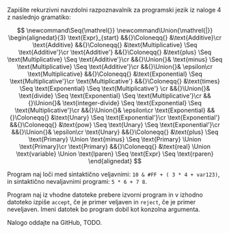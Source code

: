 Zapišite rekurzivni navzdolni razpoznavalnik za programski jezik iz naloge 4 z naslednjo gramatiko:

$$
\newcommand\Seq{\mathrel{}}
\newcommand\Union{\mathrel{|}}
\begin{alignedat}{3}
    \text{Expr}_{start} &&{}\Coloneqq{} &\text{Additive}\cr
    \text{Additive} &&{}\Coloneqq{} &\text{Multiplicative} \Seq \text{Additive'}\cr
    \text{Additive'} &&{}\Coloneqq{} &\text{plus} \Seq \text{Multiplicative} \Seq \text{Additive'}\cr
&&{}\Union{}& \text{minus} \Seq \text{Multiplicative} \Seq \text{Additive'}\cr
&&{}\Union{}& \epsilon\cr
    \text{Multiplicative} &&{}\Coloneqq{} &\text{Exponential} \Seq \text{Multiplicative'}\cr
    \text{Multiplicative'} &&{}\Coloneqq{} &\text{times} \Seq \text{Exponential} \Seq \text{Multiplicative'} \cr
&&{}\Union{}& \text{divide} \Seq \text{Exponential} \Seq \text{Multiplicative'}\cr
&&{}\Union{}& \text{integer-divide} \Seq \text{Exponential} \Seq \text{Multiplicative'}\cr
&&{}\Union{}& \epsilon\cr
    \text{Exponential} &&{}\Coloneqq{} &\text{Unary} \Seq \text{Exponential'}\cr
    \text{Exponential'} &&{}\Coloneqq{} &\text{pow} \Seq \text{Unary} \Seq \text{Exponential'}\cr
&&{}\Union{}& \epsilon\cr
    \text{Unary} &&{}\Coloneqq{} &\text{plus} \Seq \text{Primary} \Union \text{minus} \Seq \text{Primary} \Union \text{Primary}\cr
    \text{Primary} &&{}\Coloneqq{} &\text{real} \Union \text{variable} \Union \text{lparen} \Seq \text{Expr} \Seq \text{rparen}
\end{alignedat}
$$

Program naj loči med sintaktično veljavnimi: `10 & #FF + ( 3 * 4 + var123)`, in sintaktično nevaljavnimi programi: `5 * 6 + 7 8`.

Program naj iz vhodne datoteke prebere izvorni program in v izhodno datoteko izpiše `accept`, če je primer veljaven in `reject`, če je primer neveljaven.
Imeni datotek bo program dobil kot konzolna argumenta.

Nalogo oddajte na GitHub, TODO.
